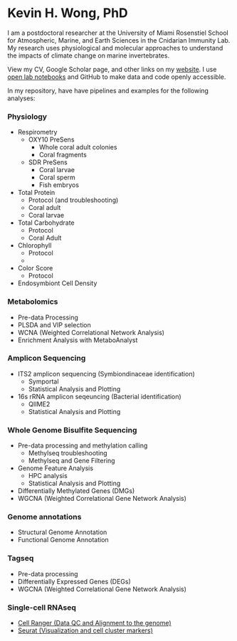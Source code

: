 # Kevin H. Wong, PhD

I am a postdoctoral researcher at the University of Miami Rosenstiel School for Atmospheric, Marine, and Earth Sciences in the Cnidarian Immunity Lab. My research uses physiological and molecular approaches to understand the impacts of climate change on marine invertebrates. 

View my CV, Google Scholar page, and other links on my [website](https://sites.google.com/view/kevin-h-wong/home/). I use [open lab notebooks](https://kevinhwong1.github.io/KevinHWong_Notebook/) and GitHub to make data and code openly accessible. 

In my repository, have have pipelines and examples for the following analyses:

### Physiology
* Respirometry
  * OXY10 PreSens
    * Whole coral adult colonies
    * Coral fragments
  * SDR PreSens
    * Coral larvae
    * Coral sperm
    * Fish embryos
* Total Protein
  * Protocol (and troubleshooting)  
  * Coral adult 
  * Coral larvae
* Total Carbohydrate
  * Protocol
  * Coral Adult
* Chlorophyll
  * Protocol
  * 
* Color Score
  * Protocol
* Endosymbiont Cell Density

### Metabolomics
* Pre-data Processing
* PLSDA and VIP selection
* WCNA (Weighted Correlational Network Analysis)
* Enrichment Analysis with MetaboAnalyst

### Amplicon Sequencing
* ITS2 amplicon sequencing (Symbiondinaceae identification)
  * Symportal
  * Statistical Analysis and Plotting
* 16s rRNA amplicon seqeuncing (Bacterial identification)
  * QIIME2
  * Statistical Analysis and Plotting

### Whole Genome Bisulfite Sequencing
* Pre-data processing and methylation calling
  * Methylseq troubleshooting
  * Methylseq and Gene Filtering
* Genome Feature Analysis
  * HPC analysis
  * Statistical Analysis and Plotting
* Differentially Methylated Genes (DMGs)
* WGCNA (Weighted Correlational Gene Network Analysis)

### Genome annotations
* Structural Genome Annotation
* Functional Genome Annotation

### Tagseq
* Pre-data processing 
* Differentially Expressed Genes (DEGs)
* WGCNA (Weighted Correlational Gene Network Analysis)

### Single-cell RNAseq
* [Cell Ranger (Data QC and Alignment to the genome)](https://github.com/kevinhwong1/Mnemi_Phagocyte/blob/main/scripts/scRNAseq/1_CellRanger_scRNAseq.md)
* [Seurat (Visualization and cell cluster markers)](https://github.com/kevinhwong1/Mnemi_Phagocyte/blob/main/scripts/scRNAseq/2_Seurat.md)
